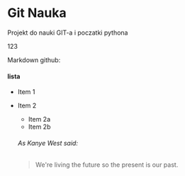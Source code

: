 # Git Nauka

Projekt do nauki GIT-a i poczatki pythona

123

Markdown github:

#### lista
* Item 1
* Item 2
  * Item 2a
  * Item 2b


  ###### As Kanye West said:

  > We're living the future so
  > the present is our past.
